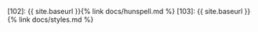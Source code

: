 [101]: https://github.com/latin-dict
[102]: {{ site.baseurl }}{% link docs/hunspell.md %}
[103]: {{ site.baseurl }}{% link docs/styles.md %}

